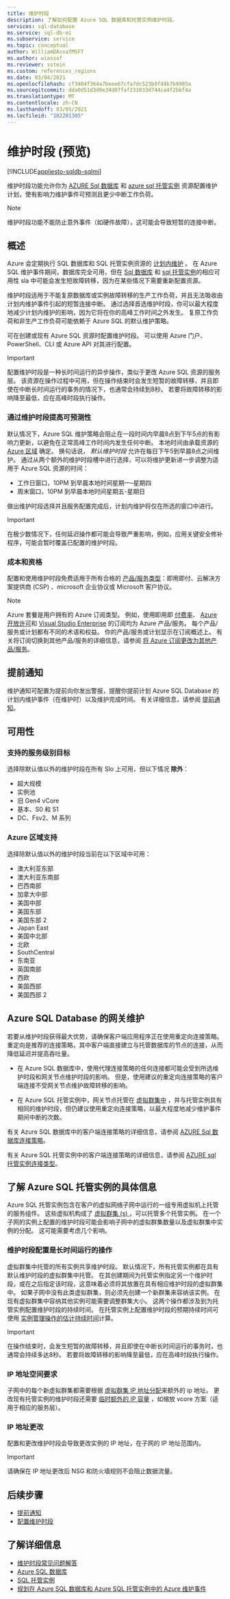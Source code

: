```yaml
---
title: 维护时段
description: 了解如何配置 Azure SQL 数据库和托管实例维护时段。
services: sql-database
ms.service: sql-db-mi
ms.subservice: service
ms.topic: conceptual
author: WilliamDAssafMSFT
ms.author: wiassaf
ms.reviewer: sstein
ms.custom: references_regions
ms.date: 03/04/2021
ms.openlocfilehash: cf3404f364a7beee67cfa7dc523b9fd4b7b9985a
ms.sourcegitcommit: dda0d51d3d0e34d07faf231033d744ca4f2bbf4a
ms.translationtype: MT
ms.contentlocale: zh-CN
ms.lasthandoff: 03/05/2021
ms.locfileid: "102201305"
---
```

# <a name="maintenance-window-preview"></a>维护时段 (预览) 
[!INCLUDE[appliesto-sqldb-sqlmi](../includes/appliesto-sqldb-sqlmi.md)]

维护时段功能允许你为 [AZURE Sql 数据库](sql-database-paas-overview.md) 和 [azure sql 托管实例](../managed-instance/sql-managed-instance-paas-overview.md) 资源配置维护计划，使有影响力维护事件可预测且更少中断工作负荷。 

> [!Note]
> 维护时段功能不能防止意外事件（如硬件故障），这可能会导致短暂的连接中断。

## <a name="overview"></a>概述

Azure 会定期执行 SQL 数据库和 SQL 托管实例资源的 [计划内维护](planned-maintenance.md) 。 在 Azure SQL 维护事件期间，数据库完全可用，但在 [Sql 数据库](https://azure.microsoft.com/support/legal/sla/sql-database) 和 [sql 托管实例](https://azure.microsoft.com/support/legal/sla/azure-sql-sql-managed-instance)的相应可用性 sla 中可能会发生短故障转移，因为在某些情况下需要重新配置资源。

维护时段适用于不能复原数据库或实例故障转移的生产工作负荷，并且无法吸收由计划内维护事件引起的短暂连接中断。 通过选择首选维护时段，你可以最大程度地减少计划内维护的影响，因为它将在你的高峰工作时间之外发生。 复原工作负荷和非生产工作负荷可能依赖于 Azure SQL 的默认维护策略。

可在创建或现有 Azure SQL 资源时配置维护时段。 可以使用 Azure 门户、PowerShell、CLI 或 Azure API 对其进行配置。

> [!Important]
> 配置维护时段是一种长时间运行的异步操作，类似于更改 Azure SQL 资源的服务层。 该资源在操作过程中可用，但在操作结束时会发生短暂的故障转移，并且即使在中断长时间运行的事务的情况下，也通常会持续到8秒。 若要将故障转移的影响降至最低，应在高峰时段执行操作。

### <a name="gain-more-predictability-with-maintenance-window"></a>通过维护时段提高可预测性

默认情况下，Azure SQL 维护策略会阻止在一段时间内早晨8点到下午5点的有影响力更新，以避免在正常高峰工作时间内发生任何中断。 本地时间由承载资源的 [Azure 区域](https://azure.microsoft.com/global-infrastructure/geographies/) 确定。 换句话说， _默认维护时段_ 允许在每日下午5到早晨8点之间维护。 通过从两个额外的维护时段槽中进行选择，可以将维护更新进一步调整为适用于 Azure SQL 资源的时间：
 
* 工作日窗口，10PM 到早晨本地时间星期一–星期四
* 周末窗口，10PM 到早晨本地时间星期五-星期日

做出维护时段选择并且服务配置完成后，计划内维护将仅在所选的窗口中进行。   

> [!Important]
> 在极少数情况下，任何延迟操作都可能会导致严重影响，例如，应用关键安全修补程序，可能会暂时覆盖已配置的维护时段。 

### <a name="cost-and-eligibility"></a>成本和资格

配置和使用维护时段免费适用于所有合格的 [产品/服务类型](https://azure.microsoft.com/support/legal/offer-details/)：即用即付、云解决方案提供商 (CSP) 、microsoft 企业协议或 Microsoft 客户协议。

> [!Note]
> Azure 套餐是用户拥有的 Azure 订阅类型。 例如，使用即用即 [付费率](https://azure.microsoft.com/offers/ms-azr-0003p/)、 [Azure 开放许可](https://azure.microsoft.com/en-us/offers/ms-azr-0111p/)和 [Visual Studio Enterprise](https://azure.microsoft.com/en-us/offers/ms-azr-0063p/) 的订阅均为 Azure 产品/服务。 每个产品/服务或计划都有不同的术语和权益。 你的产品/服务或计划显示在订阅概述上。 有关将订阅切换到其他产品/服务的详细信息，请参阅 [将 Azure 订阅更改为其他产品/服务](/azure/cost-management-billing/manage/switch-azure-offer)。

## <a name="advance-notifications"></a>提前通知

维护通知可配置为提前向你发出警报，提醒你提前计划 Azure SQL Database 的计划内维护事件（在维护时）以及维护完成时间。 有关详细信息，请参阅 [提前通知](advance-notifications.md)。

## <a name="availability"></a>可用性

### <a name="supported-service-level-objectives"></a>支持的服务级别目标

选择除默认值以外的维护时段在所有 Slo 上可用，但以下情况 **除外**：
* 超大规模 
* 实例池
* 旧 Gen4 vCore
* 基本、S0 和 S1 
* DC、Fsv2、M 系列

### <a name="azure-region-support"></a>Azure 区域支持

选择除默认值以外的维护时段当前在以下区域中可用：

- 澳大利亚东部
- 澳大利亚东南部
- 巴西南部
- 加拿大中部
- 美国中部
- 美国东部
- 美国东部 2
- Japan East
- 美国中北部
- 北欧
- SouthCentral
- 东南亚
- 英国南部
- 西欧
- 美国西部
- 美国西部 2

## <a name="gateway-maintenance-for-azure-sql-database"></a>Azure SQL Database 的网关维护

若要从维护时段获得最大优势，请确保客户端应用程序正在使用重定向连接策略。 重定向是推荐的连接策略，其中客户端直接建立与托管数据库的节点的连接，从而降低延迟并提高吞吐量。  

* 在 Azure SQL 数据库中，使用代理连接策略的任何连接都可能会受到所选维护时段和网关节点维护时段的影响。 但是，使用建议的重定向连接策略的客户端连接不受网关节点维护故障转移的影响。 

* 在 Azure SQL 托管实例中，网关节点托管在 [虚拟群集中](../../azure-sql/managed-instance/connectivity-architecture-overview.md#virtual-cluster-connectivity-architecture) ，并与托管实例具有相同的维护时段，但仍建议使用重定向连接策略，以最大程度地减少维护事件期间中断的次数。

有关 Azure SQL 数据库中的客户端连接策略的详细信息，请参阅 [AZURE Sql 数据库连接策略](../database/connectivity-architecture.md#connection-policy)。 

有关 Azure SQL 托管实例中的客户端连接策略的详细信息，请参阅 [AZURE sql 托管实例连接类型](../../azure-sql/managed-instance/connection-types-overview.md)。

## <a name="considering-specifics-of-azure-sql-managed-instance"></a>了解 Azure SQL 托管实例的具体信息

Azure SQL 托管实例包含在客户的虚拟网络子网中运行的一组专用虚拟机上托管的服务组件。 这些虚拟机构成了 [虚拟群集 (s) ](https://docs.microsoft.com/azure/azure-sql/managed-instance/connectivity-architecture-overview#high-level-connectivity-architecture) ，可以托管多个托管实例。 在一个子网的实例上配置的维护时段可能会影响子网中的虚拟群集数量以及虚拟群集中实例的分配。 这可能需要考虑几个影响。

### <a name="maintenance-window-configuration-is-long-running-operation"></a>维护时段配置是长时间运行的操作 
虚拟群集中托管的所有实例共享维护时段。 默认情况下，所有托管实例都在具有默认维护时段的虚拟群集中托管。 在其创建期间为托管实例指定另一个维护时段，或在之后指定该时段，这意味着必须将其放置在具有相应维护时段的虚拟群集中。 如果子网中没有此类虚拟群集，则必须先创建一个新群集来容纳该实例。 在现有虚拟群集中容纳其他实例可能需要调整群集大小。 这两个操作都涉及到为托管实例配置维护时段的持续时间。
在托管实例上配置维护时段的预期持续时间可使用 [实例管理操作的估计持续时间](https://docs.microsoft.com/azure/azure-sql/managed-instance/management-operations-overview#duration)计算。

> [!Important]
> 在操作结束时，会发生短暂的故障转移，并且即使在中断长时间运行的事务时，也通常会持续多达8秒。 若要将故障转移的影响降至最低，应在高峰时段执行操作。

### <a name="ip-address-space-requirements"></a>IP 地址空间要求
子网中的每个新虚拟群集都需要根据 [虚拟群集 IP 地址分配](https://docs.microsoft.com/azure/azure-sql/managed-instance/vnet-subnet-determine-size#determine-subnet-size)来额外的 ip 地址。 更改现有托管实例的维护时段还需要 [临时额外的 IP 容量](https://docs.microsoft.com/azure/azure-sql/managed-instance/vnet-subnet-determine-size#address-requirements-for-update-scenarios) ，如缩放 vcore 方案（适用于相应的服务层）。

### <a name="ip-address-change"></a>IP 地址更改
配置和更改维护时段会导致更改实例的 IP 地址，在子网的 IP 地址范围内。

> [!Important]
>  请确保在 IP 地址更改后 NSG 和防火墙规则不会阻止数据流量。 

## <a name="next-steps"></a>后续步骤

* [提前通知](advance-notifications.md)
* [配置维护时段](maintenance-window-configure.md)

## <a name="learn-more"></a>了解详细信息

* [维护时段常见问题解答](maintenance-window-faq.yml)
* [Azure SQL 数据库](sql-database-paas-overview.md) 
* [SQL 托管实例](../managed-instance/sql-managed-instance-paas-overview.md)
* [规划在 Azure SQL 数据库和 Azure SQL 托管实例中的 Azure 维护事件](planned-maintenance.md)




